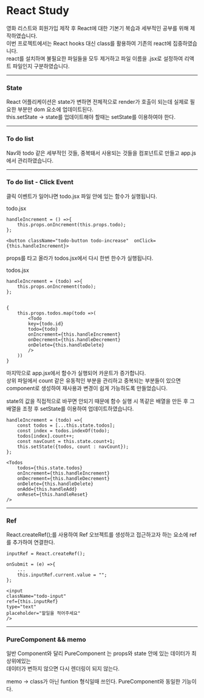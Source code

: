 # React Study 

영화 리스트와 회원가입 제작 후 React에 대한 기본기 복습과 세부적인 공부를 위해 제작하였습니다.        
이번 프로젝트에서는 React hooks 대신 class를 활용하여 기존의 react에 집중하였습니다.        
react를 설치하며 불필요한 파일들을 모두 제거하고 파일 이름을 .jsx로 설정하여 리액트 파일인지 구분하였습니다.       


<hr />

### State

React 어플리케이션은 state가 변하면 전체적으로 render가 호출이 되는데 실제로 필요한 부분만 dom 요소에 업데이트된다.      
this.setState -> state를 업데이트해야 할때는 setState를 이용하여야 한다.       


<hr />

### To do list

Nav와 todo 같은 세부적인 것들, 중복돼서 사용되는 것들을 컴포넌트로 만들고 app.js에서 관리하였습니다.        



<hr />

### To do list - Click Event

클릭 이벤트가 일어나면 todo.jsx 파일 안에 있는 함수가 실행됩니다.        


todo.jsx

    handleIncrement = () =>{
        this.props.onIncrement(this.props.todo);
    };

    <button className="todo-button todo-increase"  onClick={this.handleIncrement}>


props를 타고 올라가 todos.jsx에서 다시 한번 한수가 실행됩니다.       


todos.jsx

    handleIncrement = (todo) =>{
        this.props.onIncrement(todo);
    };


    {
        this.props.todos.map(todo =>(
            <Todo
            key={todo.id}
            todo={todo}
            onIncrement={this.handleIncrement}
            onDecrement={this.handleDecrement}
            onDelete={this.handleDelete}
            />
        ))
    }


마지막으로 app.jsx에서 함수가 실행되어 카운트가 증가합니다.       
상위 파일에서 count 같은 유동적인 부분을 관리하고 중복되는 부분들이 있으면       
component로 생성하여 재사용과 변경이 쉽게 가능하도록 만들었습니다.       
        
state의 값을 직접적으로 바꾸면 안되기 때문에 함수 실행 시 
똑같은 배열을 만든 후 그 배열을 조정 후 setState를 이용하여 업데이트하였습니다.

    handleIncrement = (todo) =>{
        const todos = [...this.state.todos];
        const index = todos.indexOf(todo);
        todos[index].count++;
        const navCount = this.state.count+1;
        this.setState({todos, count : navCount});
    };

    <Todos 
        todos={this.state.todos}
        onIncrement={this.handleIncrement}
        onDecrement={this.handleDecrement}
        onDelete={this.handleDelete}
        onAdd={this.handleAdd}
        onReset={this.handleReset}
    />



<hr />

### Ref

React.createRef();를 사용하여 Ref 오브젝트를 생성하고 접근하고자 하는 요소에 ref를 추가하여 연결한다.   


    inputRef = React.createRef();

    onSubmit = (e) =>{
        ...
        this.inputRef.current.value = "";
    };

    <input
    className="todo-input"
    ref={this.inputRef}
    type="text"
    placeholder="할일을 적어주세요"
    />


<hr />

### PureComponent && memo

일반 Component와 달리 PureComponent 는 props와 state 안에 있는 데이터가 최상위에있는       
데이터가 변하지 않으면 다시 렌더링이 되지 않는다.      

memo -> class가 아닌 funtion 형식일때 쓰인다. PureComponent와 동일한 기능이다.